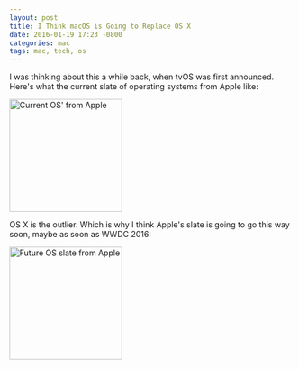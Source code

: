 ```yaml
---
layout: post
title: I Think macOS is Going to Replace OS X
date: 2016-01-19 17:23 -0800
categories: mac
tags: mac, tech, os
---
```


I was thinking about this a while back, when tvOS was first announced. Here's what the current slate of operating systems from Apple like:

<img src="http://sohailmamdani.github.com/img/osnames-current.png" alt="Current OS' from Apple" width="200px" />

<!-- ![Current OS' from Apple](http://sohailmamdani.github.com/img/osnames-current.png) -->

OS X is the outlier. Which is why I think Apple's slate is going to go this way soon, maybe as soon as WWDC 2016:

<!-- ![Future OS slate from Apple](http://sohailmamdani.github.com/img/osnames-new.png) -->

<img src="http://sohailmamdani.github.com/img/osnames-new.png" alt="Future OS slate from Apple" width="200px" />
